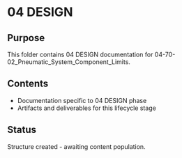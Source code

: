 # 04 DESIGN

## Purpose
This folder contains 04 DESIGN documentation for 04-70-02_Pneumatic_System_Component_Limits.

## Contents
- Documentation specific to 04 DESIGN phase
- Artifacts and deliverables for this lifecycle stage

## Status
Structure created - awaiting content population.
